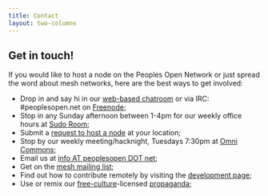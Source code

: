 ```yaml
---
title: Contact 
layout: two-columns
---
```


## Get in touch! 
If you would like to host a node on the Peoples Open Network or just spread the word about mesh networks, here are the best ways to get involved:
* Drop in and say hi in our [web-based chatroom](https://peoplesopen.net/chat) or via IRC: #peoplesopen.net on [Freenode](http://webchat.freenode.net/?channels=peoplesopen.net);
* Stop in any Sunday afternoon between 1-4pm for our weekly office hours at [Sudo Room](https://sudoroom.org);
* Submit a [request to host a node](https://peoplesopen.net/join/request-a-node) at your location;
* Stop by our weekly meeting/hacknight, Tuesdays 7:30pm at [Omni Commons](https://omnicommons.org);
* Email us at [info AT peoplesopen DOT net](mailto:info@peoplesopen.net);
* Get on the [mesh mailing list](https://sudoroom.org/lists/listinfo/mesh);
* Find out how to contribute remotely by visiting the [development page](/learn/development);
* Use or remix our [free-culture](http://freedomdefined.org/Definition)-licensed [propaganda](https://github.com/sudomesh/propaganda);
